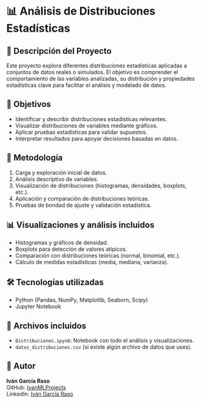 # 📊 Análisis de Distribuciones Estadísticas

## 📌 Descripción del Proyecto
Este proyecto explora diferentes distribuciones estadísticas aplicadas a conjuntos de datos reales o simulados. El objetivo es comprender el comportamiento de las variables analizadas, su distribución y propiedades estadísticas clave para facilitar el análisis y modelado de datos.

## 🎯 Objetivos
- Identificar y describir distribuciones estadísticas relevantes.
- Visualizar distribuciones de variables mediante gráficos.
- Aplicar pruebas estadísticas para validar supuestos.
- Interpretar resultados para apoyar decisiones basadas en datos.

## 🧪 Metodología
1. Carga y exploración inicial de datos.
2. Análisis descriptivo de variables.
3. Visualización de distribuciones (histogramas, densidades, boxplots, etc.).
4. Aplicación y comparación de distribuciones teóricas.
5. Pruebas de bondad de ajuste y validación estadística.

## 📊 Visualizaciones y análisis incluidos
- Histogramas y gráficos de densidad.
- Boxplots para detección de valores atípicos.
- Comparación con distribuciones teóricas (normal, binomial, etc.).
- Cálculo de medidas estadísticas (media, mediana, varianza).

## 🛠️ Tecnologías utilizadas
- Python (Pandas, NumPy, Matplotlib, Seaborn, Scipy)
- Jupyter Notebook

## 📁 Archivos incluidos
- `Distribuciones.ipynb`: Notebook con todo el análisis y visualizaciones.
- `datos_distribuciones.csv` (si existe algún archivo de datos que uses).

## 🚀 Autor
**Iván García Raso**  
GitHub: [IvanMLProjects](https://github.com/IvanMLProjects)  
LinkedIn: [Iván García Raso](https://www.linkedin.com/in/ivan-garcia-raso/)
